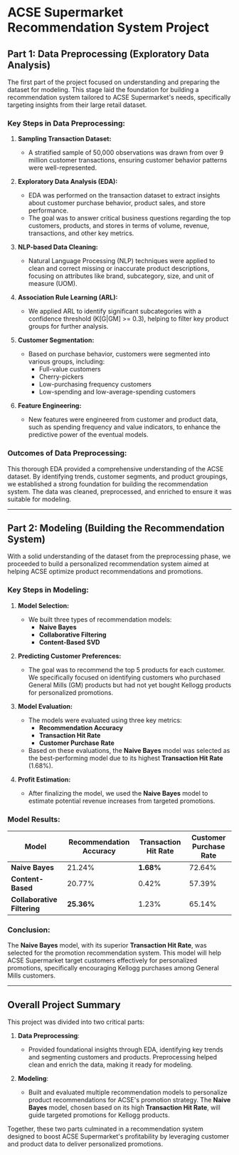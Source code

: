 # ACSE Supermarket Recommendation System Project

## Part 1: Data Preprocessing (Exploratory Data Analysis)
The first part of the project focused on understanding and preparing the dataset for modeling. This stage laid the foundation for building a recommendation system tailored to ACSE Supermarket's needs, specifically targeting insights from their large retail dataset.

### Key Steps in Data Preprocessing:
1. **Sampling Transaction Dataset:**
   - A stratified sample of 50,000 observations was drawn from over 9 million customer transactions, ensuring customer behavior patterns were well-represented.
   
2. **Exploratory Data Analysis (EDA):**
   - EDA was performed on the transaction dataset to extract insights about customer purchase behavior, product sales, and store performance.
   - The goal was to answer critical business questions regarding the top customers, products, and stores in terms of volume, revenue, transactions, and other key metrics.
   
3. **NLP-based Data Cleaning:**
   - Natural Language Processing (NLP) techniques were applied to clean and correct missing or inaccurate product descriptions, focusing on attributes like brand, subcategory, size, and unit of measure (UOM).

4. **Association Rule Learning (ARL):**
   - We applied ARL to identify significant subcategories with a confidence threshold (K[G|GM] >= 0.3), helping to filter key product groups for further analysis.

5. **Customer Segmentation:**
   - Based on purchase behavior, customers were segmented into various groups, including:
     - Full-value customers
     - Cherry-pickers
     - Low-purchasing frequency customers
     - Low-spending and low-average-spending customers
   
6. **Feature Engineering:**
   - New features were engineered from customer and product data, such as spending frequency and value indicators, to enhance the predictive power of the eventual models.

### Outcomes of Data Preprocessing:
This thorough EDA provided a comprehensive understanding of the ACSE dataset. By identifying trends, customer segments, and product groupings, we established a strong foundation for building the recommendation system. The data was cleaned, preprocessed, and enriched to ensure it was suitable for modeling.

---

## Part 2: Modeling (Building the Recommendation System)
With a solid understanding of the dataset from the preprocessing phase, we proceeded to build a personalized recommendation system aimed at helping ACSE optimize product recommendations and promotions.

### Key Steps in Modeling:
1. **Model Selection:**
   - We built three types of recommendation models:
     - **Naive Bayes**
     - **Collaborative Filtering**
     - **Content-Based SVD**
   
2. **Predicting Customer Preferences:**
   - The goal was to recommend the top 5 products for each customer. We specifically focused on identifying customers who purchased General Mills (GM) products but had not yet bought Kellogg products for personalized promotions.
   
3. **Model Evaluation:**
   - The models were evaluated using three key metrics:
     - **Recommendation Accuracy**
     - **Transaction Hit Rate**
     - **Customer Purchase Rate**
   - Based on these evaluations, the **Naive Bayes** model was selected as the best-performing model due to its highest **Transaction Hit Rate** (1.68%).

4. **Profit Estimation:**
   - After finalizing the model, we used the **Naive Bayes** model to estimate potential revenue increases from targeted promotions.

### Model Results:
| Model             | Recommendation Accuracy | Transaction Hit Rate | Customer Purchase Rate |
|-------------------|-------------------------|----------------------|------------------------|
| **Naive Bayes**    | 21.24%                  | **1.68%**            | 72.64%                 |
| **Content-Based**  | 20.77%                  | 0.42%                | 57.39%                 |
| **Collaborative Filtering** | **25.36%**        | 1.23%                | 65.14%                 |

### Conclusion:
The **Naive Bayes** model, with its superior **Transaction Hit Rate**, was selected for the promotion recommendation system. This model will help ACSE Supermarket target customers effectively for personalized promotions, specifically encouraging Kellogg purchases among General Mills customers.

---

## Overall Project Summary
This project was divided into two critical parts:

1. **Data Preprocessing**:
   - Provided foundational insights through EDA, identifying key trends and segmenting customers and products. Preprocessing helped clean and enrich the data, making it ready for modeling.

2. **Modeling**:
   - Built and evaluated multiple recommendation models to personalize product recommendations for ACSE's promotion strategy. The **Naive Bayes** model, chosen based on its high **Transaction Hit Rate**, will guide targeted promotions for Kellogg products.

Together, these two parts culminated in a recommendation system designed to boost ACSE Supermarket's profitability by leveraging customer and product data to deliver personalized promotions.
